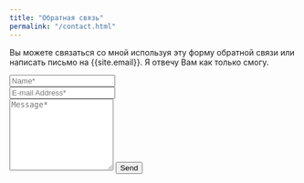 ```yaml
---
title: "Обратная связь"
permalink: "/contact.html"
---
```


<form action="https://formspree.io/{{site.email}}" method="POST">    
<p class="mb-4">Вы можете связаться со мной используя эту форму обратной связи или написать письмо на {{site.email}}. Я отвечу Вам как только смогу.</p>
<div class="form-group row">
<div class="col-md-6">
<input class="form-control" type="text" name="name" placeholder="Name*" required>
</div>
<div class="col-md-6">
<input class="form-control" type="email" name="_replyto" placeholder="E-mail Address*" required>
</div>
</div>
<textarea rows="8" class="form-control mb-3" name="message" placeholder="Message*" required></textarea>    
<input class="btn btn-success" type="submit" value="Send">
</form>